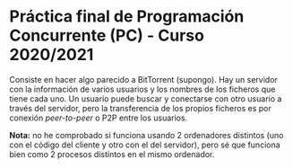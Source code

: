 # Práctica final de Programación Concurrente (PC) - Curso 2020/2021
Consiste en hacer algo parecido a BitTorrent (supongo).
Hay un servidor con la información de varios usuarios y los nombres de los ficheros que tiene cada uno.
Un usuario puede buscar y conectarse con otro usuario a través del servidor, pero la transferencia de los propios ficheros es por conexión _peer-to-peer_ o P2P entre los usuarios.

**Nota:** no he comprobado si funciona usando 2 ordenadores distintos (uno con el código del cliente y otro con el del servidor), pero sé que funciona bien como
2 procesos distintos en el mismo ordenador.
